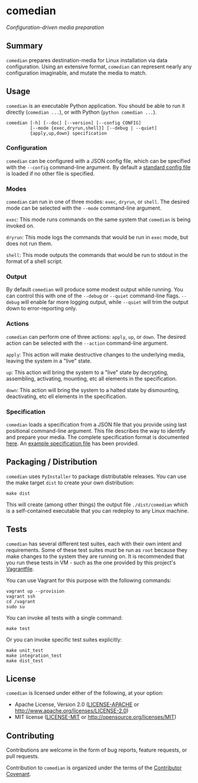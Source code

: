 # comedian

*Configuration-driven media preparation*

## Summary

`comedian` prepares destination-media for Linux installation via data
configuration. Using an extensive format, `comedian` can represent nearly any
configuration imaginable, and mutate the media to match.

## Usage

`comedian` is an executable Python application. You should be able to run it
directly (`comedian ...`), or with Python (`python comedian ...`).

```
comedian [-h] [--doc] [--version] [--config CONFIG]
         [--mode {exec,dryrun,shell}] [--debug | --quiet]
         {apply,up,down} specification
```

### Configuration

`comedian` can be configured with a JSON config file, which can be specified
with the `--config` command-line argument. By default a [standard config
file](data/default.config.json) is loaded if no other file is specified.

### Modes

`comedian` can run in one of three modes: `exec`, `dryrun`, or `shell`. The
desired mode can be selected with the `--mode` command-line argument.

`exec`: This mode runs commands on the same system that `comedian` is being
invoked on.

`dryrun`: This mode logs the commands that would be run in `exec` mode, but does
not run them.

`shell`: This mode outputs the commands that would be run to stdout in the
format of a shell script.

### Output

By default `comedian` will produce some modest output while running. You can
control this with one of the `--debug` or `--quiet` command-line flags.
`--debug` will enable far more logging output, while `--quiet` will trim the
output down to error-reporting only.

### Actions

`comedian` can perform one of three actions: `apply`, `up`, or `down`. The
desired action can be selected with the `--action` command-line argument.

`apply`: This action will make destructive changes to the underlying media,
leaving the system in a "live" state.

`up`: This action will bring the system to a "live" state by decrypting,
assembling, activating, mounting, etc all elements in the specification.

`down`: This action will bring the system to a halted state by dismounting,
deactivating, etc ell elements in the specification.

### Specification

`comedian` loads a specification from a JSON file that you provide using last
positional command-line argument. This file describes the way to identify and
prepare your media. The complete specification format is documented
[here](doc/SPECIFICATION_FORMAT.md). An [example specification
file](data/example.spec.json) has been provided.

## Packaging / Distribution

`comedian` uses `PyInstaller` to package distributable releases. You can use the
make target `dist` to create your own distribution:

```
make dist
```

This will create (among other things) the output file `./dist/comedian` which is
a self-contained executable that you can redeploy to any Linux machine.

## Tests

`comedian` has several different test suites, each with their own intent and
requirements. Some of these test suites must be run as `root` because they make
changes to the system they are running on. It is recommended that you run these
tests in VM - such as the one provided by this project's
[Vagrantfile](Vagrantfile).

You can use Vagrant for this purpose with the following commands:

```
vagrant up --provision
vagrant ssh
cd /vagrant
sudo su
```

You can invoke all tests with a single command:

```
make test
```

Or you can invoke specific test suites explicitly:

```
make unit_test
make integration_test
make dist_test
```

## License

`comedian` is licensed under either of the following, at your option:

* Apache License, Version 2.0 ([LICENSE-APACHE](license/LICENSE-APACHE) or
  http://www.apache.org/licenses/LICENSE-2.0)
* MIT license ([LICENSE-MIT](license/LICENSE-MIT) or
  http://opensource.org/licenses/MIT)

## Contributing

Contributions are welcome in the form of bug reports, feature requests, or pull
requests.

Contribution to `comedian` is organized under the terms of the [Contributor
Covenant](doc/CONTRIBUTOR_COVENANT.md).
